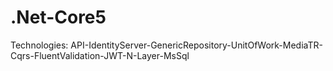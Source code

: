 # .Net-Core5
Technologies: API-IdentityServer-GenericRepository-UnitOfWork-MediaTR-Cqrs-FluentValidation-JWT-N-Layer-MsSql

